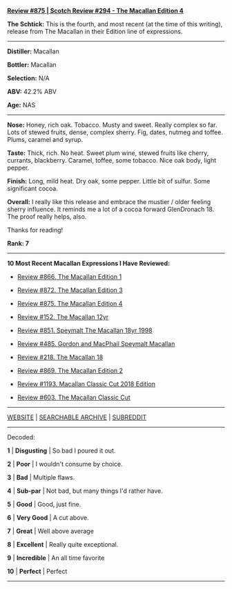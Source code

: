 
[**Review #875 | Scotch Review #294 - The Macallan Edition 4**]( https://t8ke.review/review-875-the-macallan-edition-no-4/)

**The Schtick:** This is the fourth, and most recent (at the time of this writing), release from The Macallan in their Edition line of expressions. 

-----

**Distiller:** Macallan

**Bottler:** Macallan

**Selection:** N/A

**ABV:** 42.2% ABV

**Age:** NAS 

-----

**Nose:**  Honey, rich oak. Tobacco. Musty and sweet. Really complex so far. Lots of stewed fruits, dense, complex sherry. Fig, dates, nutmeg and toffee. Plums, caramel and syrup.

**Taste:** Thick, rich. No heat. Sweet plum wine, stewed fruits like cherry, currants, blackberry. Caramel, toffee, some tobacco. Nice oak body, light pepper.

**Finish:** Long, mild heat. Dry oak, some pepper. Little bit of sulfur. Some significant cocoa. 

**Overall:** I really like this release and embrace the mustier / older feeling sherry influence. It reminds me a lot of a cocoa forward GlenDronach 18. The proof really helps, also.

Thanks for reading!

**Rank: 7**

----- 

**10 Most Recent Macallan Expressions I Have Reviewed:** 

- [Review #866. The Macallan Edition 1]( https://t8ke.review/review-866-the-macallan-edition-no-1/) 

- [Review #872. The Macallan Edition 3]( https://t8ke.review/review-872-the-macallan-edition-no-3/) 

- [Review #875. The Macallan Edition 4]( https://t8ke.review/review-875-the-macallan-edition-no-4/) 

- [Review #152. The Macallan 12yr]( https://t8ke.review/review-152-the-macallan-12yr/) 

- [Review #851. Speymalt The Macallan 18yr 1998]( https://t8ke.review/review-851-the-macallan-18yr-speymalt-1998/) 

- [Review #485. Gordon and MacPhail Speymalt Macallan]( https://t8ke.review/review-485-speymalt-macallan-gordon-macphail-9yr/) 

- [Review #218. The Macallan 18]( https://t8ke.review/review-218-the-macallan-18/) 

- [Review #869. The Macallan Edition 2]( https://t8ke.review/review-869-the-macallan-edition-no-2/) 

- [Review #1193. Macallan Classic Cut 2018 Edition]( https://t8ke.review/review-1193-macallan-classic-cut-2018-edition/) 

- [Review #603. The Macallan Classic Cut]( https://t8ke.review/review-603-the-macallan-classic-cut/) 

-----

[WEBSITE](https://t8ke.review) | [SEARCHABLE ARCHIVE](https://t8ke.review/review-archive/) | [SUBREDDIT](https://reddit.com/r/t8kereviews)

-----

Decoded:

**1** | **Disgusting** | So bad I poured it out.

**2** | **Poor** | I wouldn't consume by choice.

**3** | **Bad** | Multiple flaws.

**4** | **Sub-par** | Not bad, but many things I'd rather have.

**5** | **Good** | Good, just fine.

**6** | **Very Good** | A cut above.

**7** | **Great** | Well above average

**8** | **Excellent** | Really quite exceptional.

**9** | **Incredible** | An all time favorite

**10** | **Perfect** | Perfect

----


